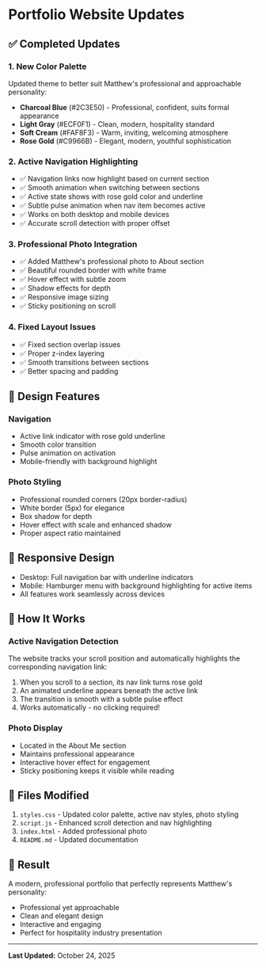 # Portfolio Website Updates

## ✅ Completed Updates

### 1. **New Color Palette**
Updated theme to better suit Matthew's professional and approachable personality:
- **Charcoal Blue** (#2C3E50) - Professional, confident, suits formal appearance
- **Light Gray** (#ECF0F1) - Clean, modern, hospitality standard
- **Soft Cream** (#FAF8F3) - Warm, inviting, welcoming atmosphere
- **Rose Gold** (#C9966B) - Elegant, modern, youthful sophistication

### 2. **Active Navigation Highlighting**
- ✅ Navigation links now highlight based on current section
- ✅ Smooth animation when switching between sections
- ✅ Active state shows with rose gold color and underline
- ✅ Subtle pulse animation when nav item becomes active
- ✅ Works on both desktop and mobile devices
- ✅ Accurate scroll detection with proper offset

### 3. **Professional Photo Integration**
- ✅ Added Matthew's professional photo to About section
- ✅ Beautiful rounded border with white frame
- ✅ Hover effect with subtle zoom
- ✅ Shadow effects for depth
- ✅ Responsive image sizing
- ✅ Sticky positioning on scroll

### 4. **Fixed Layout Issues**
- ✅ Fixed section overlap issues
- ✅ Proper z-index layering
- ✅ Smooth transitions between sections
- ✅ Better spacing and padding

## 🎨 Design Features

### Navigation
- Active link indicator with rose gold underline
- Smooth color transition
- Pulse animation on activation
- Mobile-friendly with background highlight

### Photo Styling
- Professional rounded corners (20px border-radius)
- White border (5px) for elegance
- Box shadow for depth
- Hover effect with scale and enhanced shadow
- Proper aspect ratio maintained

## 📱 Responsive Design
- Desktop: Full navigation bar with underline indicators
- Mobile: Hamburger menu with background highlighting for active items
- All features work seamlessly across devices

## 🚀 How It Works

### Active Navigation Detection
The website tracks your scroll position and automatically highlights the corresponding navigation link:
1. When you scroll to a section, its nav link turns rose gold
2. An animated underline appears beneath the active link
3. The transition is smooth with a subtle pulse effect
4. Works automatically - no clicking required!

### Photo Display
- Located in the About Me section
- Maintains professional appearance
- Interactive hover effect for engagement
- Sticky positioning keeps it visible while reading

## 📝 Files Modified
1. `styles.css` - Updated color palette, active nav styles, photo styling
2. `script.js` - Enhanced scroll detection and nav highlighting
3. `index.html` - Added professional photo
4. `README.md` - Updated documentation

## 🎯 Result
A modern, professional portfolio that perfectly represents Matthew's personality:
- Professional yet approachable
- Clean and elegant design
- Interactive and engaging
- Perfect for hospitality industry presentation

---

**Last Updated:** October 24, 2025

